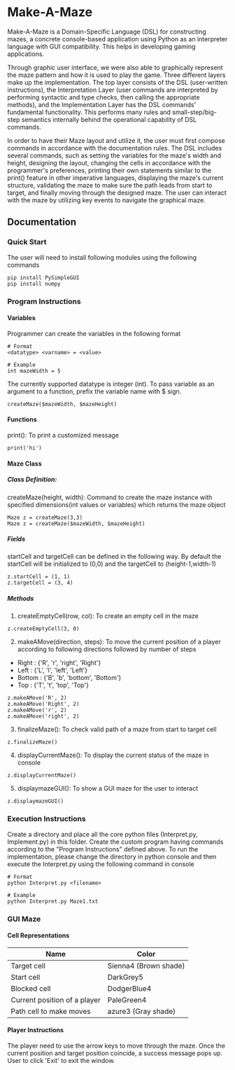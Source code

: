 # Make-A-Maze

Make-A-Maze is a Domain-Specific Language (DSL) for constructing mazes, a concrete console-based application using Python as an interpreter language with GUI compatibility. This helps in developing gaming applications.

Through graphic user interface, we were also able to graphically represent the maze pattern and how it is used to play the game. Three different layers make up the implementation. The top layer consists of the DSL (user-written instructions), the Interpretation Layer (user commands are interpreted by performing syntactic and type checks, then calling the appropriate methods), and the Implementation Layer has the DSL commands' fundamental functionality. This performs many rules and small-step/big-step semantics internally behind the operational capability of DSL commands.

In order to have their Maze layout and utilize it, the user must first compose commands in accordance with the documentation rules. The DSL includes several commands, such as setting the variables for the maze's width and height, designing the layout, changing the cells in accordance with the programmer's preferences, printing their own statements similar to the print() feature in other imperative languages, displaying the maze's current structure, validating the maze to make sure the path leads from start to target, and finally moving through the designed maze. The user can interact with the maze by utilizing key events to navigate the graphical maze.

## Documentation

### Quick Start
The user will need to install following modules using the following commands
```
pip install PySimpleGUI
pip install numpy
```

### Program Instructions
#### Variables
Programmer can create the variables in the following format 
```
# Format 
<datatype> <varname> = <value>

# Example
int mazeWidth = 5
```
The currently supported datatype is integer (int). To pass variable as an argument to a function, prefix the variable name with $ sign.
```
createMaze($mazeWidth, $mazeHeight)
```

#### Functions
print(): To print a customized message
```
print('hi')
```

#### Maze Class
##### Class Definition:
createMaze(height, width): Command to create the maze instance with specified dimensions(int values or variables) which returns the maze object
```
Maze z = createMaze(3,3)
Maze z = createMaze($mazeWidth, $mazeHeight)
```

##### Fields
startCell and targetCell can be defined in the following way. By default the startCell will be initialized to (0,0) and the targetCell to (height-1,width-1)
```
z.startCell = (1, 1)
z.targetCell = (3, 4)
```

##### Methods
1. createEmptyCell(row, col): To create an empty cell in the maze
```
z.createEmptyCell(3, 0)
```

2. makeAMove(direction, steps): To move the current position of a player according to following directions followed by number of steps
  - Right  : {'R', 'r', 'right', 'Right'}
  - Left   : {'L', 'l', 'left', 'Left'}
  - Bottom : {'B', 'b', 'bottom', 'Bottom'}
  - Top    : {'T', 't', 'top', 'Top'}
  ```
  z.makeAMove('R', 2)
  z.makeAMove('Right', 2)
  z.makeAMove('r', 2)
  z.makeAMove('right', 2)
  ```

3. finalizeMaze(): To check valid path of a maze from start to target cell
```
z.finalizeMaze()
```

4. displayCurrentMaze(): To display the current status of the maze in console
```
z.displayCurrentMaze()
```

5. displaymazeGUI(): To show a GUI maze for the user to interact
```
z.displaymazeGUI()
```


### Execution Instructions
Create a directory and place all the core python files (Interpret.py, Implement.py) in this folder.
Create the custom program having commands according to the "Program Instructions" defined above.
To run the implementation, please change the directory in python console and then execute the Interpret.py using the following command in console
``` 
# Format
python Interpret.py <filename> 

# Example
python Interpret.py Maze1.txt
```

### GUI Maze
#### Cell Representations
| Name                           | Color                 |
| ------------------------------ | --------------------- |
| Target cell                    | Sienna4 (Brown shade) |
| Start cell                     | DarkGrey5             |
| Blocked cell                   | DodgerBlue4           |
| Current position of a player   | PaleGreen4            |
| Path cell to make moves        | azure3 (Gray shade)   |

#### Player Instructions
The player need to use the arrow keys to move through the maze. Once the current position and target position coincide, a success message pops up. User to click 'Exit' to exit the window.
